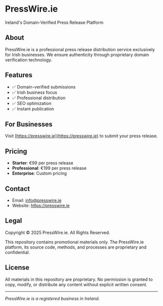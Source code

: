 # PressWire.ie

Ireland's Domain-Verified Press Release Platform

## About

PressWire.ie is a professional press release distribution service exclusively for Irish businesses. We ensure authenticity through proprietary domain verification technology.

## Features

- ✅ Domain-verified submissions
- ✅ Irish business focus
- ✅ Professional distribution
- ✅ SEO optimization
- ✅ Instant publication

## For Businesses

Visit [https://presswire.ie](https://presswire.ie) to submit your press release.

## Pricing

- **Starter**: €99 per press release
- **Professional**: €199 per press release
- **Enterprise**: Custom pricing

## Contact

- Email: info@presswire.ie
- Website: https://presswire.ie

## Legal

Copyright © 2025 PressWire.ie. All Rights Reserved.

This repository contains promotional materials only. The PressWire.ie platform, its source code, methods, and processes are proprietary and confidential.

## License

All materials in this repository are proprietary. No permission is granted to copy, modify, or distribute any content without explicit written consent.

---

*PressWire.ie is a registered business in Ireland.*